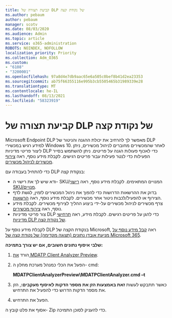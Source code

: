 ```yaml
---
title: קביעת תצורה של DLP של נקודת קצה
ms.author: pebaum
author: pebaum
manager: scotv
ms.date: 08/03/2020
ms.audience: Admin
ms.topic: article
ms.service: o365-administration
ROBOTS: NOINDEX, NOFOLLOW
localization_priority: Priority
ms.collection: Adm_O365
ms.custom:
- "6108"
- "3200001"
ms.openlocfilehash: 97a8d4e7db9aac65e6a505c0bef8b41d2ea23353
ms.sourcegitcommit: ab75f66355116e995b3cb5505465b31989339e28
ms.translationtype: MT
ms.contentlocale: he-IL
ms.lasthandoff: 08/13/2021
ms.locfileid: "58323919"
---
```

# <a name="configure-endpoint-dlp"></a>קביעת תצורה של DLP של נקודת קצה

Microsoft Endpoint DLP מאפשר לך להרחיב את יכולת ההגנה והניטור של DLP למידע רגיש במכשירי Windows 10. לאחר שהמכשירים מחוברים לניהול מכשירים, ניתן ליצור פריטי מדיניות DLP כדי לאכוף פעולות הגנה על פריטים. ניתן להשתמש בסייר הפעילות כדי לנטר פעילות עבור פריטים רגישים. לקבלת מידע נוסף, ראה [צירוף מכשירים לניהול מכשירים](https://docs.microsoft.com/microsoft-365/compliance/endpoint-dlp-getting-started#onboarding-devices-into-device-management).  

כדי להתחיל בעבודה עם DLP בנקודת קצה:

- ודא שיש לך את רישוי ה- SKU/המנויים המתאימים. לקבלת מידע נוסף, ראה [רישוי SKU/מנויים](https://docs.microsoft.com/microsoft-365/compliance/endpoint-dlp-getting-started#skusubscriptions-licensing).
- בדוק את ההרשאות הדרושות כדי להפוך את ניהול המכשירים לזמין, לגשת לדף הצירוף או להפעיל/לכבות ניטור אחר מכשירים. לקבלת מידע נוסף, ראה [הרשאות](https://docs.microsoft.com/microsoft-365/compliance/endpoint-dlp-getting-started#permissions).
- צרף מכשירים לניהול מכשירים על-ידי ביצוע ההליך לצירוף מכשירים. לקבלת מידע נוסף, ראה [צירוף מכשירים](https://docs.microsoft.com/microsoft-365/compliance/endpoint-dlp-getting-started#onboarding-devices). 
- צור פריטי מדיניות DLP כדי להגן על פריטים רגישים. לקבלת מידע, ראה [תרחישי מדיניות DLP של נקודת קצה](https://docs.microsoft.com/microsoft-365/compliance/endpoint-dlp-using?view=o365-worldwide#endpoint-dlp-policy-scenarios).

לקבלת מידע נוסף על DLP בנקודת הקצה של Microsoft, ראה [קבל מידע נוסף על מניעת אובדן נתונים (תצוגה מקדימה) של נקודת קצה של Microsoft 365](https://docs.microsoft.com/microsoft-365/compliance/endpoint-dlp-learn-about).

**שלבי איסוף נתונים חשובים, אם יש צורך בתמיכה:**

1. הורד [את MDATP Client Analyzer Preview](https://aka.ms/betamdatpanalyzer).
1. הפעל את הכלי כמנהל מערכת מחלון ה- cmd:

    **MDATPClientAnalyzerPreview\MDATPClientAnalyzer.cmd –t**

1. כאשר תתבקש לעשות **זאת באמצעות הזן את מספר הדקות לאיסוף מעקבים:**, הזן את מספר הדקות הדרוש כדי להפעיל את התרחיש.
1. הפעל את התרחיש.

אסוף את פלט קובץ ה- Zip כדי להעניק לסוכן התמיכה.
